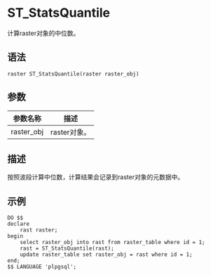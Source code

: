 # ST\_StatsQuantile

计算raster对象的中位数。

## 语法

```
raster ST_StatsQuantile(raster raster_obj)
```

## 参数

|参数名称|描述|
|----|--|
|raster\_obj|raster对象。|

## 描述

按照波段计算中位数，计算结果会记录到raster对象的元数据中。

## 示例

```
DO $$
declare
    rast raster;
begin
    select raster_obj into rast from raster_table where id = 1;
    rast = ST_StatsQuantile(rast);
    update raster_table set raster_obj = rast where id = 1;
end;    
$$ LANGUAGE 'plpgsql';
```

